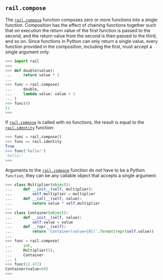 ## `rail.compose`

The [`rail.compose`](#railcompose) function composes zero or more functions into a single function. Composition has the effect of chaining functions together such that on execution the return value of the first function is passed to the second, and the return value from the second is then passed to the third, and so on. Since functions in Python can only return a single value, every function provided in the composition, including the first, must accept a single argument only.

```python
>>> import rail
>>>
>>> def double(value):
...     return value * 2
...     
>>> func = rail.compose(
...     double,
...     lambda value: value + 3
... )
>>> func(4)
11
>>>
```

If [`rail.compose`](#railcompose) is called with no functions, the result is equal to the [`rail.identity`](../README.md#railidentity) function:

```python
>>> func = rail.compose()
>>> func == rail.identity
True
>>> func('hello!')
'hello!'
>>>
```

Arguments to the [`rail.compose`](#railcompose) function do not have to be a Python `function`, they can be any callable object that accepts a single argument:

```python
>>> class Multiplier(object):
...     def __init__(self, multiplier):
...         self.multiplier = multiplier
...     def __call__(self, value):
...         return value * self.multiplier
...
>>> class Container(object):
...     def __init__(self, value):
...         self.value = value
...     def __repr__(self):
...         return 'Container(value={0})'.format(repr(self.value))
...     
>>> func = rail.compose(
...     int,
...     Multiplier(5),
...     Container
... )
>>> func(12.472)
Container(value=60)
>>>
```
